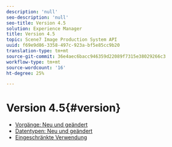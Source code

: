 ```yaml
---
description: 'null'
seo-description: 'null'
seo-title: Version 4.5
solution: Experience Manager
title: Version 4.5
topic: Scene7 Image Production System API
uuid: f69e9d86-3358-497c-923a-bf5e85cc9b20
translation-type: tm+mt
source-git-commit: 36e4aec6bacc946359d22089f7315e38029266c3
workflow-type: tm+mt
source-wordcount: '16'
ht-degree: 25%

---
```



# Version 4.5{#version}

* [Vorgänge: Neu und geändert](r-4-5-operations.md)
* [Datentypen: Neu und geändert](r-4-5-types.md)
* [Eingeschränkte Verwendung](r-restricted-use.md)
